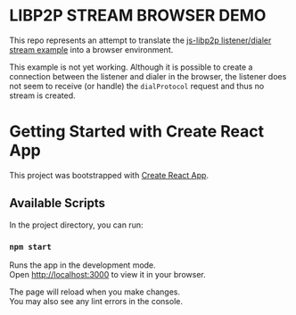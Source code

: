 # LIBP2P STREAM BROWSER DEMO

This repo represents an attempt to translate the [js-libp2p listener/dialer stream example](https://github.com/libp2p/js-libp2p/tree/master/examples/chat/src) into a browser environment.

This example is not yet working. Although it is possible to create a connection between the listener and dialer in the browser, the listener does not seem to receive (or handle) the `dialProtocol` request and thus no stream is created.

# Getting Started with Create React App

This project was bootstrapped with [Create React App](https://github.com/facebook/create-react-app).

## Available Scripts

In the project directory, you can run:

### `npm start`

Runs the app in the development mode.\
Open [http://localhost:3000](http://localhost:3000) to view it in your browser.

The page will reload when you make changes.\
You may also see any lint errors in the console.
